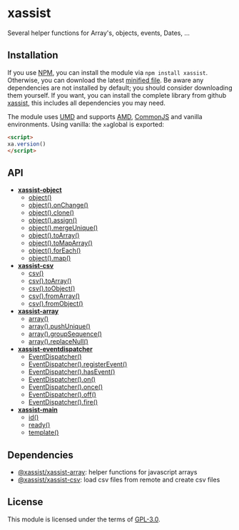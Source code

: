 # xassist
Several helper functions for Array's, objects, events, Dates, ...
## Installation

If you use [NPM](https://www.npmjs.com/), you can install the module via `npm install xassist`. Otherwise, you can download the latest [minified file](https://raw.githubusercontent.com/GregBee2/xassist/master/dist/xAssist.min.js). Be aware any dependencies are not installed by default; you should consider downloading them yourself.
If you want, you can install the complete library from github [xassist](https://github.com/GregBee2/xassist), this includes all dependencies you may need.

The module uses [UMD](https://github.com/umdjs/umd) and supports [AMD](https://github.com/amdjs/amdjs-api/wiki/AMD), [CommonJS](http://wiki.commonjs.org/wiki/CommonJS) and vanilla environments. Using vanilla: the `xa`global is exported:

```html
<script>
xa.version()
</script>
```



## API
- [**xassist-object**](https://github.com/GregBee2/xassist-object)
  - [object()](https://github.com/GregBee2/xassist-object#undefined)
  - [object().onChange()](https://github.com/GregBee2/xassist-object#undefined)
  - [object().clone()](https://github.com/GregBee2/xassist-object#undefined)
  - [object().assign()](https://github.com/GregBee2/xassist-object#undefined)
  - [object().mergeUnique()](https://github.com/GregBee2/xassist-object#undefined)
  - [object().toArray()](https://github.com/GregBee2/xassist-object#undefined)
  - [object().toMapArray()](https://github.com/GregBee2/xassist-object#undefined)
  - [object().forEach()](https://github.com/GregBee2/xassist-object#undefined)
  - [object().map()](https://github.com/GregBee2/xassist-object#undefined)
- [**xassist-csv**](https://github.com/GregBee2/xassist-csv)
  - [csv()](https://github.com/GregBee2/xassist-csv#undefined)
  - [csv().toArray()](https://github.com/GregBee2/xassist-csv#undefined)
  - [csv().toObject()](https://github.com/GregBee2/xassist-csv#undefined)
  - [csv().fromArray()](https://github.com/GregBee2/xassist-csv#undefined)
  - [csv().fromObject()](https://github.com/GregBee2/xassist-csv#undefined)
- [**xassist-array**](https://github.com/GregBee2/xassist-array)
  - [array()](https://github.com/GregBee2/xassist-array#undefined)
  - [array().pushUnique()](https://github.com/GregBee2/xassist-array#undefined)
  - [array().groupSequence()](https://github.com/GregBee2/xassist-array#undefined)
  - [array().replaceNull()](https://github.com/GregBee2/xassist-array#undefined)
- [**xassist-eventdispatcher**](https://github.com/GregBee2/xassist-eventdispatcher)
  - [EventDispatcher()](https://github.com/GregBee2/xassist-eventdispatcher#undefined)
  - [EventDispatcher().registerEvent()](https://github.com/GregBee2/xassist-eventdispatcher#undefined)
  - [EventDispatcher().hasEvent()](https://github.com/GregBee2/xassist-eventdispatcher#undefined)
  - [EventDispatcher().on()](https://github.com/GregBee2/xassist-eventdispatcher#undefined)
  - [EventDispatcher().once()](https://github.com/GregBee2/xassist-eventdispatcher#undefined)
  - [EventDispatcher().off()](https://github.com/GregBee2/xassist-eventdispatcher#undefined)
  - [EventDispatcher().fire()](https://github.com/GregBee2/xassist-eventdispatcher#undefined)
- [**xassist-main**](https://github.com/GregBee2/xassist-main)
  - [id()](https://github.com/GregBee2/xassist-main#undefined)
  - [ready()](https://github.com/GregBee2/xassist-main#undefined)
  - [template()](https://github.com/GregBee2/xassist-main#undefined)
## Dependencies
- [@xassist/xassist-array](https://github.com/GregBee2/xassist-array#readme): helper functions for javascript arrays
- [@xassist/xassist-csv](https://github.com/GregBee2/xassist-csv#readme): load csv files from remote and create csv files
## License

This module is licensed under the terms of [GPL-3.0](https://choosealicense.com/licenses/gpl-3.0).
